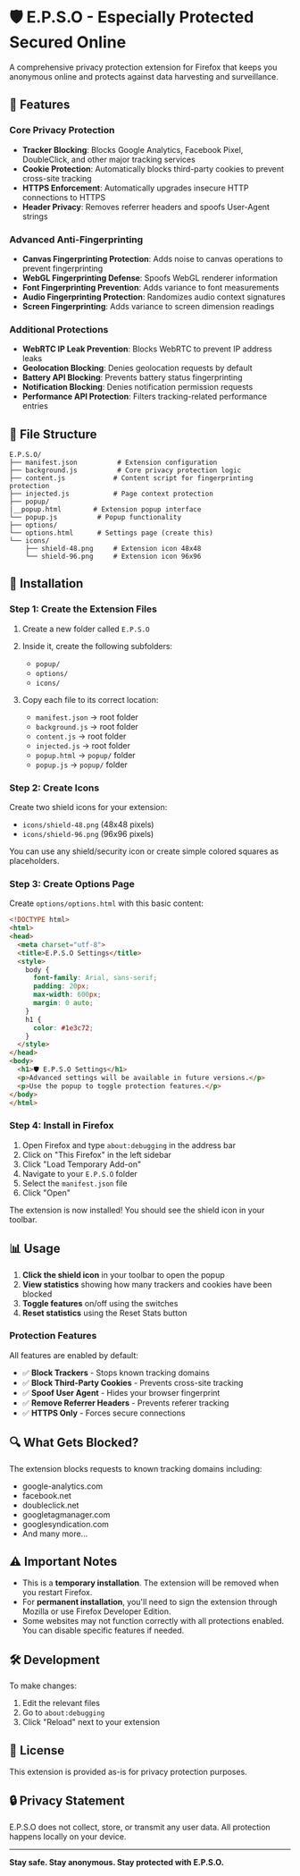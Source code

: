 # 🛡️ E.P.S.O - Especially Protected Secured Online

A comprehensive privacy protection extension for Firefox that keeps you anonymous online and protects against data harvesting and surveillance.

## 🚀 Features

### Core Privacy Protection
- **Tracker Blocking**: Blocks Google Analytics, Facebook Pixel, DoubleClick, and other major tracking services
- **Cookie Protection**: Automatically blocks third-party cookies to prevent cross-site tracking
- **HTTPS Enforcement**: Automatically upgrades insecure HTTP connections to HTTPS
- **Header Privacy**: Removes referrer headers and spoofs User-Agent strings

### Advanced Anti-Fingerprinting
- **Canvas Fingerprinting Protection**: Adds noise to canvas operations to prevent fingerprinting
- **WebGL Fingerprinting Defense**: Spoofs WebGL renderer information
- **Font Fingerprinting Prevention**: Adds variance to font measurements
- **Audio Fingerprinting Protection**: Randomizes audio context signatures
- **Screen Fingerprinting**: Adds variance to screen dimension readings

### Additional Protections
- **WebRTC IP Leak Prevention**: Blocks WebRTC to prevent IP address leaks
- **Geolocation Blocking**: Denies geolocation requests by default
- **Battery API Blocking**: Prevents battery status fingerprinting
- **Notification Blocking**: Denies notification permission requests
- **Performance API Protection**: Filters tracking-related performance entries

## 📁 File Structure

```
E.P.S.O/
├── manifest.json          # Extension configuration
├── background.js          # Core privacy protection logic
├── content.js            # Content script for fingerprinting protection
├── injected.js           # Page context protection
├── popup/
|__popup.html        # Extension popup interface
└── popup.js          # Popup functionality
├── options/
└── options.html      # Settings page (create this)
└── icons/
    ├── shield-48.png     # Extension icon 48x48
    └── shield-96.png     # Extension icon 96x96
```

## 🔧 Installation

### Step 1: Create the Extension Files

1. Create a new folder called `E.P.S.O`
2. Inside it, create the following subfolders:
   - `popup/`
   - `options/`
   - `icons/`

3. Copy each file to its correct location:
   - `manifest.json` → root folder
   - `background.js` → root folder
   - `content.js` → root folder
   - `injected.js` → root folder
   - `popup.html` → `popup/` folder
   - `popup.js` → `popup/` folder

### Step 2: Create Icons

Create two shield icons for your extension:
- `icons/shield-48.png` (48x48 pixels)
- `icons/shield-96.png` (96x96 pixels)

You can use any shield/security icon or create simple colored squares as placeholders.

### Step 3: Create Options Page

Create `options/options.html` with this basic content:

```html
<!DOCTYPE html>
<html>
<head>
  <meta charset="utf-8">
  <title>E.P.S.O Settings</title>
  <style>
    body {
      font-family: Arial, sans-serif;
      padding: 20px;
      max-width: 600px;
      margin: 0 auto;
    }
    h1 {
      color: #1e3c72;
    }
  </style>
</head>
<body>
  <h1>🛡️ E.P.S.O Settings</h1>
  <p>Advanced settings will be available in future versions.</p>
  <p>Use the popup to toggle protection features.</p>
</body>
</html>
```

### Step 4: Install in Firefox

1. Open Firefox and type `about:debugging` in the address bar
2. Click on "This Firefox" in the left sidebar
3. Click "Load Temporary Add-on"
4. Navigate to your `E.P.S.O` folder
5. Select the `manifest.json` file
6. Click "Open"

The extension is now installed! You should see the shield icon in your toolbar.

## 📊 Usage

1. **Click the shield icon** in your toolbar to open the popup
2. **View statistics** showing how many trackers and cookies have been blocked
3. **Toggle features** on/off using the switches
4. **Reset statistics** using the Reset Stats button

### Protection Features

All features are enabled by default:

- ✅ **Block Trackers** - Stops known tracking domains
- ✅ **Block Third-Party Cookies** - Prevents cross-site tracking
- ✅ **Spoof User Agent** - Hides your browser fingerprint
- ✅ **Remove Referrer Headers** - Prevents referer tracking
- ✅ **HTTPS Only** - Forces secure connections

## 🔍 What Gets Blocked?

The extension blocks requests to known tracking domains including:
- google-analytics.com
- facebook.net
- doubleclick.net
- googletagmanager.com
- googlesyndication.com
- And many more...

## ⚠️ Important Notes

- This is a **temporary installation**. The extension will be removed when you restart Firefox.
- For **permanent installation**, you'll need to sign the extension through Mozilla or use Firefox Developer Edition.
- Some websites may not function correctly with all protections enabled. You can disable specific features if needed.

## 🛠️ Development

To make changes:
1. Edit the relevant files
2. Go to `about:debugging`
3. Click "Reload" next to your extension

## 📝 License

This extension is provided as-is for privacy protection purposes.

## 🔒 Privacy Statement

E.P.S.O does not collect, store, or transmit any user data. All protection happens locally on your device.

---

**Stay safe. Stay anonymous. Stay protected with E.P.S.O.**
